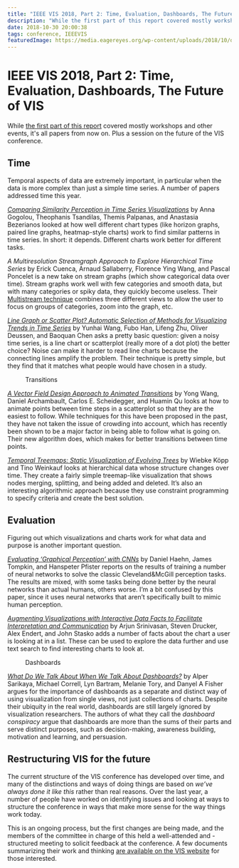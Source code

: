 ```yaml
---
title: "IEEE VIS 2018, Part 2: Time, Evaluation, Dashboards, The Future of VIS"
description: "While the first part of this report covered mostly workshops and other events, it's all papers from now on. Plus a session on the future of the VIS conference."
date: 2018-10-30 20:00:38
tags: conference, IEEEVIS
featuredImage: https://media.eagereyes.org/wp-content/uploads/2018/10/dashboard-clusters.png
---
```


# IEEE VIS 2018, Part 2: Time, Evaluation, Dashboards, The Future of VIS

While <a href="/blog/2018/ieee-vis-2018-viscomm-visinpractice-beliv-best-papers">the first part of this report</a> covered mostly workshops and other events, it's all papers from now on. Plus a session on the future of the VIS conference. 

## Time

Temporal aspects of data are extremely important, in particular when the data is more complex than just a simple time series. A number of papers addressed time this year.

<a href="https://hal.inria.fr/hal-01845008"><em>Comparing Similarity Perception in Time Series Visualizations</em></a> by Anna Gogolou, Theophanis Tsandilas, Themis Palpanas, and Anastasia Bezerianos looked at how well different chart types (like horizon graphs, paired line graphs, heatmap-style charts) work to find similar patterns in time series. In short: it depends. Different charts work better for different tasks.

<em>A Multiresolution Streamgraph Approach to Explore Hierarchical Time Series</em> by Erick Cuenca, Arnaud Sallaberry, Florence Ying Wang, and Pascal Poncelet is a new take on stream graphs (which show categorical data over time). Stream graphs work well with few categories and smooth data, but with many categories or spiky data, they quickly become useless. Their <a href="http://advanse.lirmm.fr/multistream/">Multistream technique</a> combines three different views to allow the user to focus on groups of categories, zoom into the graph, etc.

<a href="http://www.yunhaiwang.org/vis-selection/timeseries.html"><em>Line Graph or Scatter Plot? Automatic Selection of Methods for Visualizing Trends in Time Series</em></a> by Yunhai Wang, Fubo Han, Lifeng Zhu, Oliver Deussen, and Baoquan Chen asks a pretty basic question: given a noisy time series, is a line chart or scatterplot (really more of a dot plot) the better choice? Noise can make it harder to read line charts because the connecting lines amplify the problem. Their technique is pretty simple, but they find that it matches what people would have chosen in a study.

<figure class="wp-block-image"><img src="https://media.eagereyes.org/wp-content/uploads/2018/10/transitions.png" alt="" class="wp-image-10905"/><figcaption>Transitions</figcaption></figure>

<a href="http://home.cse.ust.hk/~ywangct/proj/vf_animation.html"><em>A Vector Field Design Approach to Animated Transitions</em></a> by Yong Wang, Daniel Archambault, Carlos E. Scheidegger, and Huamin Qu looks at how to animate points between time steps in a scatterplot so that they are the easiest to follow. While techniques for this have been proposed in the past, they have not taken the issue of crowding into account, which has recently been shown to be a major factor in being able to follow what is going on. Their new algorithm does, which makes for better transitions between time points.

<a href="http://www.csc.kth.se/~weinkauf/publications/abskoepp19a.html"><em>Temporal Treemaps: Static Visualization of Evolving Trees</em></a> by Wiebke Köpp and Tino Weinkauf looks at hierarchical data whose structure changes over time. They create a fairly simple treemap-like visualization that shows nodes merging, splitting, and being added and deleted. It’s also an interesting algorithmic approach because they use constraint programming to specify criteria and create the best solution.

## Evaluation

Figuring out which visualizations and charts work for what data and purpose is another important question.

<a href="https://danielhaehn.com/papers/?haehn2018evaluating"><em>Evaluating ‘Graphical Perception’ with CNNs</em></a> by Daniel Haehn, James Tompkin, and Hanspeter Pfister reports on the results of training a number of neural networks to solve the classic Cleveland&amp;McGill perception tasks. The results are mixed, with some tasks being done better by the neural networks than actual humans, others worse. I’m a bit confused by this paper, since it uses neural networks that aren’t specifically built to mimic human perception.

<a href="https://arjun010.github.io/projects/voder.html"><em>Augmenting Visualizations with Interactive Data Facts to Facilitate Interpretation and Communication</em></a> by Arjun Srinivasan, Steven Drucker, Alex Endert, and John Stasko adds a number of facts about the chart a user is looking at in a list. These can be used to explore the data further and use text search to find interesting charts to look at.

<figure class="wp-block-image"><img src="https://media.eagereyes.org/wp-content/uploads/2018/10/dashboard-clusters.png" alt="" class="wp-image-10904"/><figcaption>Dashboards</figcaption></figure>

<a href="https://alper.datav.is/publications/dashboards/"><em>What Do We Talk About When We Talk About Dashboards?</em></a> by Alper Sarikaya, Michael Correll, Lyn Bartram, Melanie Tory, and Danyel A Fisher argues for the importance of dashboards as a separate and distinct way of using visualization from single views, not just collections of charts. Despite their ubiquity in the real world, dashboards are still largely ignored by visualization researchers. The authors of what they call the <em>dashboard conspiracy</em> argue that dashboards are more than the sums of their parts and serve distinct purposes, such as decision-making, awareness building, motivation and learning, and persuasion.

## Restructuring VIS for the future

The current structure of the VIS conference has developed over time, and many of the distinctions and ways of doing things are based on <em>we’ve always done it like this</em> rather than real reasons. Over the last year, a number of people have worked on identifying issues and looking at ways to structure the conference in ways that make more sense for the way things work today.

This is an ongoing process, but the first changes are being made, and the members of the committee in charge of this held a well-attended and -structured meeting to solicit feedback at the conference. A few documents summarizing their work and thinking <a href="http://ieeevis.org/governance/restructuring">are available on the VIS website</a> for those interested.


<PostedBy />


